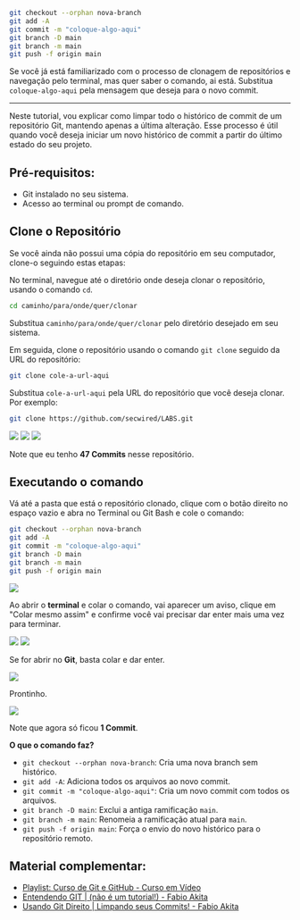 ```bash
git checkout --orphan nova-branch
git add -A
git commit -m "coloque-algo-aqui"
git branch -D main
git branch -m main
git push -f origin main
```

Se você já está familiarizado com o processo de clonagem de repositórios e navegação pelo terminal, mas quer saber o comando, ai está. Substitua `coloque-algo-aqui` pela mensagem que deseja para o novo commit.

---
Neste tutorial, vou explicar como limpar todo o histórico de commit de um repositório Git, mantendo apenas a última alteração. Esse processo é útil quando você deseja iniciar um novo histórico de commit a partir do último estado do seu projeto.
## Pré-requisitos:

- Git instalado no seu sistema.
- Acesso ao terminal ou prompt de comando.
## Clone o Repositório

Se você ainda não possui uma cópia do repositório em seu computador, clone-o seguindo estas etapas:

No terminal, navegue até o diretório onde deseja clonar o repositório, usando o comando `cd`.

```bash
cd caminho/para/onde/quer/clonar
```

Substitua `caminho/para/onde/quer/clonar` pelo diretório desejado em seu sistema.

Em seguida, clone o repositório usando o comando `git clone` seguido da URL do repositório:

```bash
git clone cole-a-url-aqui
```

Substitua `cole-a-url-aqui` pela URL do repositório que você deseja clonar. Por exemplo:

```bash
git clone https://github.com/secwired/LABS.git
```

![](https://img001.prntscr.com/file/img001/mG2Kw2GuTQW7s2a721gnrQ.png)
![](https://img001.prntscr.com/file/img001/8_aqD6nxSPyZNC-pX1dI5g.png)
![](https://img001.prntscr.com/file/img001/paxrZ5hHRbihthOF-OuiOQ.png)

Note que eu tenho **47 Commits** nesse repositório.

## Executando o comando
Vá até a pasta que está o repositório clonado, clique com o botão direito no espaço vazio e abra no Terminal ou Git Bash e cole o comando:

```bash
git checkout --orphan nova-branch
git add -A
git commit -m "coloque-algo-aqui"
git branch -D main
git branch -m main
git push -f origin main
```

![](https://img001.prntscr.com/file/img001/SNbU5pIRQT2DC6r9Ped-AQ.png)

Ao abrir o **terminal** e colar o comando, vai aparecer um aviso, clique em "Colar mesmo assim" e confirme você vai precisar dar enter mais uma vez para terminar.

![](https://img001.prntscr.com/file/img001/bjcM7zlWQaqTA_j6p2omhA.png)
![](https://img001.prntscr.com/file/img001/zASQvkExQneoB72rEKq-kA.png)

Se for abrir no **Git**, basta colar e dar enter.

![](https://img001.prntscr.com/file/img001/HzABvGmvTuC_DDvyK0pGNA.png)

Prontinho.

![](https://img001.prntscr.com/file/img001/fONV3s3IQSye4d-9JYuzTQ.png)

Note que agora só ficou **1 Commit**.

**O que o comando faz?**
- `git checkout --orphan nova-branch`: Cria uma nova branch sem histórico.
- `git add -A`: Adiciona todos os arquivos ao novo commit.
- `git commit -m "coloque-algo-aqui"`: Cria um novo commit com todos os arquivos.
- `git branch -D main`: Exclui a antiga ramificação `main`.
- `git branch -m main`: Renomeia a ramificação atual para `main`.
- `git push -f origin main`: Força o envio do novo histórico para o repositório remoto.
## Material complementar:

- [Playlist: Curso de Git e GitHub - Curso em Vídeo](https://www.youtube.com/playlist?list=PLHz_AreHm4dm7ZULPAmadvNhH6vk9oNZA)
- [Entendendo GIT | (não é um tutorial!) - Fabio Akita](https://youtu.be/6Czd1Yetaac)
- [Usando Git Direito | Limpando seus Commits! - Fabio Akita](https://youtu.be/6OokP-NE49k)